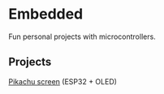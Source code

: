 # Embedded
Fun personal projects with microcontrollers.

## Projects

[Pikachu screen](./OLED_screen) (ESP32 + OLED)
